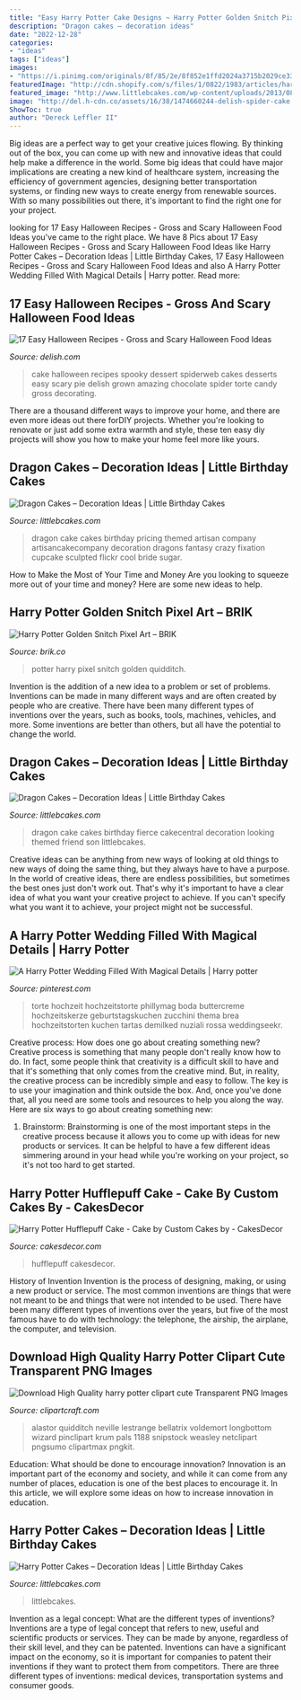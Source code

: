 ```yaml
---
title: "Easy Harry Potter Cake Designs ~ Harry Potter Golden Snitch Pixel Art – Brik"
description: "Dragon cakes – decoration ideas"
date: "2022-12-28"
categories:
- "ideas"
tags: ["ideas"]
images:
- "https://i.pinimg.com/originals/8f/85/2e/8f852e1ffd2024a3715b2029ce33caee.jpg"
featuredImage: "http://cdn.shopify.com/s/files/1/0822/1983/articles/harry-potter-golden-snitch-pixel-art-pixel-art-harry-potter-golden-snitch-snitch-quidditch-ball-pixel-8bit.png?v=1468805700"
featured_image: "http://www.littlebcakes.com/wp-content/uploads/2013/08/Dragon-Cake-Photo.jpg"
image: "http://del.h-cdn.co/assets/16/38/1474660244-delish-spider-cake.jpg"
ShowToc: true
author: "Dereck Leffler II"
---
```



Big ideas are a perfect way to get your creative juices flowing. By thinking out of the box, you can come up with new and innovative ideas that could help make a difference in the world. Some big ideas that could have major implications are creating a new kind of healthcare system, increasing the efficiency of government agencies, designing better transportation systems, or finding new ways to create energy from renewable sources. With so many possibilities out there, it's important to find the right one for your project.

	

		
looking for 17 Easy Halloween Recipes - Gross and Scary Halloween Food Ideas you've came to the right place. We have 8 Pics about 17 Easy Halloween Recipes - Gross and Scary Halloween Food Ideas like Harry Potter Cakes – Decoration Ideas | Little Birthday Cakes, 17 Easy Halloween Recipes - Gross and Scary Halloween Food Ideas and also A Harry Potter Wedding Filled With Magical Details | Harry potter. Read more:
		
    
## 17 Easy Halloween Recipes - Gross And Scary Halloween Food Ideas

<img loading=lazy src="http://del.h-cdn.co/assets/16/38/1474660244-delish-spider-cake.jpg" onerror="this.onerror=null;this.src='https://tse2.mm.bing.net/th?id=OIP.KBjieR2QTO9NYlFUfpI7xwHaLH&amp;pid=15.1';" alt="17 Easy Halloween Recipes - Gross and Scary Halloween Food Ideas">

_Source: delish.com_

>cake halloween recipes spooky dessert spiderweb cakes desserts easy scary pie delish grown amazing chocolate spider torte candy gross decorating. 

	

There are a thousand different ways to improve your home, and there are even more ideas out there forDIY projects. Whether you're looking to renovate or just add some extra warmth and style, these ten easy diy projects will show you how to make your home feel more like yours.

    
## Dragon Cakes – Decoration Ideas | Little Birthday Cakes

<img loading=lazy src="http://www.littlebcakes.com/wp-content/uploads/2013/08/Dragon-Cake-Ideas-768x1024.jpg" onerror="this.onerror=null;this.src='https://tse4.mm.bing.net/th?id=OIP.6EzWnMsvQmK5Ole4vHvxHAHaJ4&amp;pid=15.1';" alt="Dragon Cakes – Decoration Ideas | Little Birthday Cakes">

_Source: littlebcakes.com_

>dragon cake cakes birthday pricing themed artisan company artisancakecompany decoration dragons fantasy crazy fixation cupcake sculpted flickr cool bride sugar. 

	

How to Make the Most of Your Time and Money
Are you looking to squeeze more out of your time and money? Here are some new ideas to help.

    
## Harry Potter Golden Snitch Pixel Art – BRIK

<img loading=lazy src="http://cdn.shopify.com/s/files/1/0822/1983/articles/harry-potter-golden-snitch-pixel-art-pixel-art-harry-potter-golden-snitch-snitch-quidditch-ball-pixel-8bit.png?v=1468805700" onerror="this.onerror=null;this.src='https://tse1.mm.bing.net/th?id=OIP.--rqwATH7AKR-xgg1h-E1QHaE4&amp;pid=15.1';" alt="Harry Potter Golden Snitch Pixel Art – BRIK">

_Source: brik.co_

>potter harry pixel snitch golden quidditch. 

	

Invention is the addition of a new idea to a problem or set of problems. Inventions can be made in many different ways and are often created by people who are creative. There have been many different types of inventions over the years, such as books, tools, machines, vehicles, and more. Some inventions are better than others, but all have the potential to change the world.

    
## Dragon Cakes – Decoration Ideas | Little Birthday Cakes

<img loading=lazy src="http://www.littlebcakes.com/wp-content/uploads/2013/08/Dragon-Cake-Photo.jpg" onerror="this.onerror=null;this.src='https://tse4.mm.bing.net/th?id=OIP.UDT-ckzrBNYLydcJlIKmtgHaIG&amp;pid=15.1';" alt="Dragon Cakes – Decoration Ideas | Little Birthday Cakes">

_Source: littlebcakes.com_

>dragon cake cakes birthday fierce cakecentral decoration looking themed friend son littlebcakes. 

	

Creative ideas can be anything from new ways of looking at old things to new ways of doing the same thing, but they always have to have a purpose. In the world of creative ideas, there are endless possibilities, but sometimes the best ones just don't work out. That's why it's important to have a clear idea of what you want your creative project to achieve. If you can't specify what you want it to achieve, your project might not be successful.

    
## A Harry Potter Wedding Filled With Magical Details | Harry Potter

<img loading=lazy src="https://i.pinimg.com/originals/8f/85/2e/8f852e1ffd2024a3715b2029ce33caee.jpg" onerror="this.onerror=null;this.src='https://tse4.mm.bing.net/th?id=OIP.bVZfBzEciuOzArw92suoAgHaLH&amp;pid=15.1';" alt="A Harry Potter Wedding Filled With Magical Details | Harry potter">

_Source: pinterest.com_

>torte hochzeit hochzeitstorte phillymag boda buttercreme hochzeitskerze geburtstagskuchen zucchini thema brea hochzeitstorten kuchen tartas demilked nuziali rossa weddingseekr. 

	

Creative process: How does one go about creating something new?
Creative process is something that many people don't really know how to do. In fact, some people think that creativity is a difficult skill to have and that it's something that only comes from the creative mind. But, in reality, the creative process can be incredibly simple and easy to follow. The key is to use your imagination and think outside the box. And, once you've done that, all you need are some tools and resources to help you along the way. Here are six ways to go about creating something new: 
1) Brainstorm: Brainstorming is one of the most important steps in the creative process because it allows you to come up with ideas for new products or services. It can be helpful to have a few different ideas simmering around in your head while you're working on your project, so it's not too hard to get started.

    
## Harry Potter Hufflepuff Cake - Cake By Custom Cakes By - CakesDecor

<img loading=lazy src="https://pic.cakesdecor.com/m/yytysvlqmpsr16s73jec.jpg" onerror="this.onerror=null;this.src='https://tse2.mm.bing.net/th?id=OIP.6bRie2HLleTOvury4DshagHaJ3&amp;pid=15.1';" alt="Harry Potter Hufflepuff Cake - Cake by Custom Cakes by - CakesDecor">

_Source: cakesdecor.com_

>hufflepuff cakesdecor. 

	

History of Invention
Invention is the process of designing, making, or using a new product or service. The most common inventions are things that were not meant to be and things that were not intended to be used. There have been many different types of inventions over the years, but five of the most famous have to do with technology: the telephone, the airship, the airplane, the computer, and television.

    
## Download High Quality Harry Potter Clipart Cute Transparent PNG Images

<img loading=lazy src="https://clipartcraft.com/images/harry-potter-clipart-cute-11.png" onerror="this.onerror=null;this.src='https://tse4.mm.bing.net/th?id=OIP.0_mhDKA7MIp82NBSGpX-9wHaJ_&amp;pid=15.1';" alt="Download High Quality harry potter clipart cute Transparent PNG Images">

_Source: clipartcraft.com_

>alastor quidditch neville lestrange bellatrix voldemort longbottom wizard pinclipart krum pals 1188 snipstock weasley netclipart pngsumo clipartmax pngkit. 

	

Education: What should be done to encourage innovation?
Innovation is an important part of the economy and society, and while it can come from any number of places, education is one of the best places to encourage it. In this article, we will explore some ideas on how to increase innovation in education.

    
## Harry Potter Cakes – Decoration Ideas | Little Birthday Cakes

<img loading=lazy src="https://www.littlebcakes.com/wp-content/uploads/2013/08/Harry-Potter-Cake-Designs.jpg" onerror="this.onerror=null;this.src='https://tse1.mm.bing.net/th?id=OIP.htUumm_UvKBBZEhuU5CUHgHaJ4&amp;pid=15.1';" alt="Harry Potter Cakes – Decoration Ideas | Little Birthday Cakes">

_Source: littlebcakes.com_

>littlebcakes. 

	

Invention as a legal concept: What are the different types of inventions?
Inventions are a type of legal concept that refers to new, useful and scientific products or services. They can be made by anyone, regardless of their skill level, and they can be patented. Inventions can have a significant impact on the economy, so it is important for companies to patent their inventions if they want to protect them from competitors. There are three different types of inventions: medical devices, transportation systems and consumer goods.

